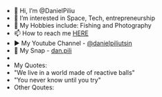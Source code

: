 - 👋 Hi, I’m @DanielPiliu
- 👀 I’m interested in Space, Tech, entrepreneurship
- 🎣 My Hobbies include: Fishing and Photography 
- 📫 How to reach me <a href="about:blank">HERE</a>
- ▶ My Youtube Channel - <a href="https://youtube.com/@danielpiliutsin" target="_blank">@danielpiliutsin</a>
- 👻 My Snap - <a href="https://www.snapchat.com/add/dan.pili" target="_blank">dan.pili</a>
- 
- My Quotes:
- "We live in a world made of reactive balls"
- "You never know until you try"
- Other Qoutes:

<!---
DanielPiliu/DanielPiliu is a ✨ special ✨ repository because its `README.md` (this file) appears on your GitHub profile.
You can click the Preview link to take a look at your changes.
--->
